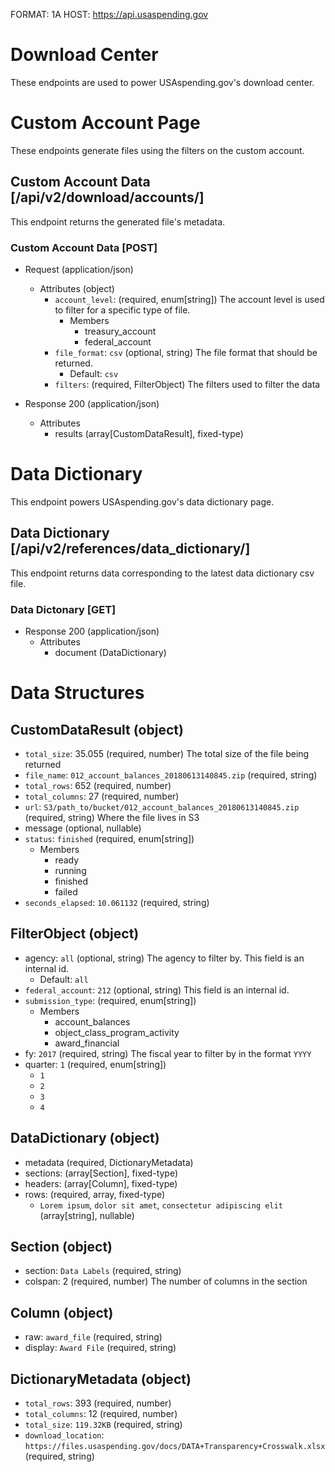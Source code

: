 FORMAT: 1A
HOST: https://api.usaspending.gov

# Download Center

These endpoints are used to power USAspending.gov's download center.

# Custom Account Page

These endpoints generate files using the filters on the custom account.

## Custom Account Data [/api/v2/download/accounts/]

This endpoint returns the generated file's metadata.

### Custom Account Data [POST]

+ Request (application/json)
    + Attributes (object)
        + `account_level`: (required, enum[string])
            The account level is used to filter for a specific type of file.
            + Members
                + treasury_account
                + federal_account
        + `file_format`: `csv` (optional, string)
            The file format that should be returned.
            + Default: `csv`
        + `filters`: (required, FilterObject)
            The filters used to filter the data

+ Response 200 (application/json)
    + Attributes
        + results (array[CustomDataResult], fixed-type)

# Data Dictionary
This endpoint powers USAspending.gov's data dictionary page.

## Data Dictionary [/api/v2/references/data_dictionary/]

This endpoint returns data corresponding to the latest data dictionary csv file.

### Data Dictonary [GET]

+ Response 200 (application/json)
    + Attributes
        + document (DataDictionary)

# Data Structures

## CustomDataResult (object)
+ `total_size`: 35.055 (required, number)
    The total size of the file being returned
+ `file_name`: `012_account_balances_20180613140845.zip` (required, string)
+ `total_rows`: 652 (required, number)
+ `total_columns`: 27 (required, number)
+ `url`: `S3/path_to/bucket/012_account_balances_20180613140845.zip` (required, string)
    Where the file lives in S3
+ message (optional, nullable)
+ `status`: `finished` (required, enum[string])
    + Members
        + ready
        + running
        + finished
        + failed
+ `seconds_elapsed`: `10.061132` (required, string)

## FilterObject (object)
+ agency: `all` (optional, string)
    The agency to filter by. This field is an internal id.
    + Default: `all`
+ `federal_account`: `212` (optional, string)
    This field is an internal id.
+ `submission_type`: (required, enum[string])
    + Members
        + account_balances
        + object_class_program_activity
        + award_financial
+ fy: `2017` (required, string)
    The fiscal year to filter by in the format `YYYY`
+ quarter: `1` (required, enum[string])
    + `1`
    + `2`
    + `3`
    + `4`

## DataDictionary (object)
+ metadata (required, DictionaryMetadata)
+ sections: (array[Section], fixed-type)
+ headers: (array[Column], fixed-type)
+ rows: (required, array, fixed-type)
    + `Lorem ipsum`, `dolor sit amet`, `consectetur adipiscing elit` (array[string], nullable)

## Section (object)
+ section: `Data Labels` (required, string)
+ colspan: 2 (required, number)
    The number of columns in the section

## Column (object)
+ raw: `award_file` (required, string)
+ display: `Award File` (required, string)

## DictionaryMetadata (object)
+ `total_rows`: 393 (required, number)
+ `total_columns`: 12 (required, number)
+ `total_size`: `119.32KB` (required, string)
+ `download_location`: `https://files.usaspending.gov/docs/DATA+Transparency+Crosswalk.xlsx` (required, string)
